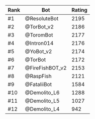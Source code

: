 Rank|Bot|Rating
---|---|---
#1|@ResoluteBot|2195
#2|@TorBot_v2|2186
#3|@ToromBot|2177
#4|@Intron014|2176
#5|@YoBot_v2|2174
#6|@TorBot|2172
#7|@FireFishBOT_v2|2153
#8|@RaspFish|2121
#9|@FataliiBot|1584
#10|@Demolito_L6|1288
#11|@Demolito_L5|1027
#12|@Demolito_L4|942
